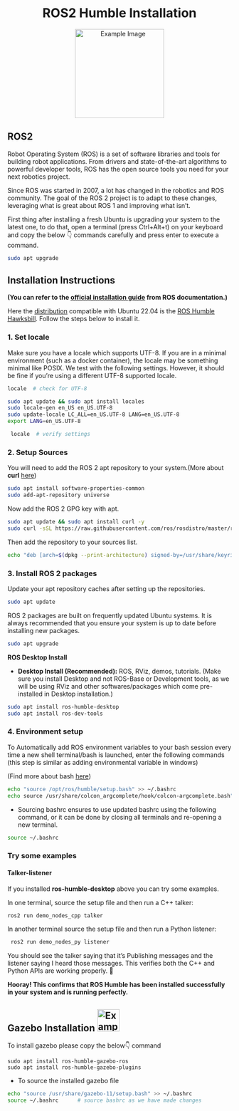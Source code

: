 <div align="center">
<h1>
ROS2 Humble Installation 
</h1>
</div>
<div align="center">
<img src="https://docs.ros.org/en/humble/_static/humble-small.png" alt="Example Image" width="200"/>
</div>

## ROS2
Robot Operating System (ROS) is a set of software libraries and tools for building robot applications. From drivers and state-of-the-art algorithms to powerful developer tools, ROS has the open source tools you need for your next robotics project.

Since ROS was started in 2007, a lot has changed in the robotics and ROS community. The goal of the ROS 2 project is to adapt to these changes, leveraging what is great about ROS 1 and improving what isn’t.

First thing after installing a fresh Ubuntu is upgrading your system to the latest one, to do that, open a terminal (press Ctrl+Alt+t) on your keyboard and copy the below 👇 commands carefully and press enter to execute a command.

```sh
sudo apt upgrade
```
## Installation Instructions
**(You can refer to the [official installation guide](https://docs.ros.org/en/humble/Installation/Ubuntu-Install-Debians.html) from ROS documentation.)**

Here the [distribution](https://docs.ros.org/en/rolling/Releases.html) compatible with Ubuntu 22.04 is the [ROS Humble Hawksbill](http://docs.ros.org/en/humble/). Follow the steps below to install it.
### 1. Set locale
Make sure you have a locale which supports UTF-8.
If you are in a minimal environment (such as a docker container), the locale may be something minimal like POSIX.
We test with the following settings. However, it should be fine if you’re using a different UTF-8 supported locale.
```sh
locale  # check for UTF-8

sudo apt update && sudo apt install locales
sudo locale-gen en_US en_US.UTF-8
sudo update-locale LC_ALL=en_US.UTF-8 LANG=en_US.UTF-8
export LANG=en_US.UTF-8

 locale  # verify settings
```
### 2. Setup Sources
You will need to add the ROS 2 apt repository to your system.(More about **curl** [here](https://curl.se/))
```sh
sudo apt install software-properties-common
sudo add-apt-repository universe
```
Now add the ROS 2 GPG key with apt.
```sh
sudo apt update && sudo apt install curl -y
sudo curl -sSL https://raw.githubusercontent.com/ros/rosdistro/master/ros.key -o /usr/share/keyrings/ros-archive-keyring.gpg
```
Then add the repository to your sources list.
```sh
echo "deb [arch=$(dpkg --print-architecture) signed-by=/usr/share/keyrings/ros-archive-keyring.gpg] http://packages.ros.org/ros2/ubuntu $(. /etc/os-release && echo $UBUNTU_CODENAME) main" | sudo tee /etc/apt/sources.list.d/ros2.list > /dev/null
```
### 3. Install ROS 2 packages
Update your apt repository caches after setting up the repositories.
```sh
sudo apt update
```
ROS 2 packages are built on frequently updated Ubuntu systems. It is always recommended that you ensure your system is up to date before installing new packages.
```sh
sudo apt upgrade
```
**ROS Desktop Install**
* **Desktop Install (Recommended):** ROS, RViz, demos, tutorials. (Make sure you install Desktop and not ROS-Base or Development tools, as we will be using RViz and other softwares/packages which come pre-installed in Desktop installation.)
```sh
sudo apt install ros-humble-desktop
sudo apt install ros-dev-tools
```
### 4. Environment setup
To Automatically add ROS environment variables to your bash session every time a new shell terminal/bash is launched, enter the following commands (this step is similar as adding environmental variable in windows)

(Find more about bash [here](https://www.gnu.org/software/bash/manual/html_node/index.html#SEC_Contents))
```sh
echo "source /opt/ros/humble/setup.bash" >> ~/.bashrc
echo source /usr/share/colcon_argcomplete/hook/colcon-argcomplete.bash" >> ~/.bashrc
```
* Sourcing bashrc ensures to use updated bashrc using the following command, or it can be done by closing all terminals and re-opening a new terminal.
```sh
source ~/.bashrc
```
### Try some examples
#### Talker-listener
If you installed **ros-humble-desktop** above you can try some examples.

In one terminal, source the setup file and then run a C++ talker:
```sh
ros2 run demo_nodes_cpp talker
```
In another terminal source the setup file and then run a Python listener:
```sh
 ros2 run demo_nodes_py listener
```
You should see the talker saying that it’s Publishing messages and the listener saying I heard those messages. This verifies both the C++ and Python APIs are working properly. 🥳

**Hooray! This confirms that ROS Humble has been installed successfully in your system and is running perfectly.**

## Gazebo Installation <img src="https://avatars.githubusercontent.com/u/1743799?s=200&v=4" alt="Example Image" width="50"/>
To install gazebo please copy the below👇 command
```
sudo apt install ros-humble-gazebo-ros
sudo apt install ros-humble-gazebo-plugins
```
* To source the installed gazebo file
```sh
echo "source /usr/share/gazebo-11/setup.bash" >> ~/.bashrc
source ~/.bashrc      # source bashrc as we have made changes
```
